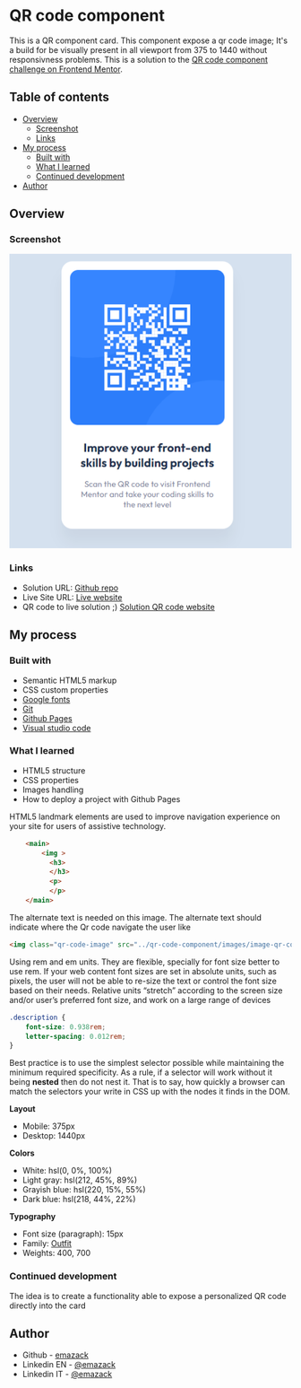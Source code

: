 # QR code component

This is a QR component card. This component expose a qr code image; It's a build for be visually present in all viewport from 375 to 1440 without responsivness problems.
This is a solution to the [QR code component challenge on Frontend Mentor](https://www.frontendmentor.io/challenges/qr-code-component-iux_sIO_H). 

## Table of contents

- [Overview](#overview)
  - [Screenshot](#screenshot)
  - [Links](#links)
- [My process](#my-process)
  - [Built with](#built-with)
  - [What I learned](#what-i-learned)
  - [Continued development](#continued-development)
- [Author](#author)

## Overview

### Screenshot

![Sample scrennshot](/screenshot.png)

### Links

- Solution URL: [Github repo](https://github.com/emazack/qr-code-component)
- Live Site URL: [Live website](https://emazack.github.io/qr-code-component/)
- QR code to live solution ;) [Solution QR code website](/qrcode_emazack.github.io.png)

## My process

### Built with

- Semantic HTML5 markup
- CSS custom properties
- [Google fonts](https://fonts.google.com)
- [Git](https://git-scm.com/)
- [Github Pages](https://pages.github.com/)
- [Visual studio code](https://code.visualstudio.com/)

### What I learned

- HTML5 structure
- CSS properties
- Images handling
- How to deploy a project with Github Pages

HTML5 landmark elements are used to improve navigation experience on your site for users of assistive technology.
```html
    <main>
        <img >
          <h3>
          </h3>
          <p>
          </p>
    </main>
```
The alternate text is needed on this image. The alternate text should indicate where the Qr code navigate the user like
```html
<img class="qr-code-image" src="../qr-code-component/images/image-qr-code.png" alt="QR code to frontend mentor">
```
Using rem and em units. They are flexible, specially for font size better to use rem. If your web content font sizes are set in absolute units, such as pixels, the user will not be able to re-size the text or control the font size based on their needs. Relative units “stretch” according to the screen size and/or user’s preferred font size, and work on a large range of devices

```css
.description { 
    font-size: 0.938rem;
    letter-spacing: 0.012rem;
}
```
Best practice is to use the simplest selector possible while maintaining the minimum required specificity. As a rule, if a selector will work without it being **nested** then do not nest it. That is to say, how quickly a browser can match the selectors your write in CSS up with the nodes it finds in the DOM.


**Layout**

- Mobile: 375px
- Desktop: 1440px

**Colors**

- White: hsl(0, 0%, 100%)
- Light gray: hsl(212, 45%, 89%)
- Grayish blue: hsl(220, 15%, 55%)
- Dark blue: hsl(218, 44%, 22%)

**Typography**

- Font size (paragraph): 15px
- Family: [Outfit](https://fonts.google.com/specimen/Outfit)
- Weights: 400, 700

### Continued development

The idea is to create a functionality able to expose a personalized QR code directly into the card

## Author

- Github - [emazack](https://github.com/emazack)
- Linkedin EN - [@emazack](https://www.linkedin.com/in/emazack/?locale=en_US)
- Linkedin IT - [@emazack](https://www.linkedin.com/in/emazack)